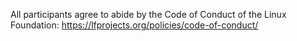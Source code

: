 All participants agree to abide by the Code of Conduct of the Linux Foundation:
https://lfprojects.org/policies/code-of-conduct/

